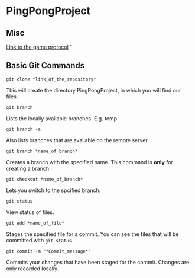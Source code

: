 # PingPongProject

## Misc 
[Link to the game protocol](https://gitlab.lrz.de/LKN_IK_Games/GameProtocol/blob/master/lobby/README.md)
`

## Basic Git Commands

`git clone *link_of_the_repository*`

This will create the directory PingPongProject, in which you will find our files.



`git branch` 

Lists the locally available branches. E.g. temp



`git branch -a`

Also lists branches that are available on the remote server.



`git branch *name_of_branch*` 

Creates a branch with the specified name. This command is **only** for creating a branch 



`git checkout *name_of_branch*` 

Lets you switch to the spcified branch.



`git status` 

View status of files.



`git add *name_of_file*`

Stages the specified file for a commit. You can see the files that will be committed with `git status`



`git commit -m "*Commit_message*"`

Commits your changes that have been staged for the commit.
Changes are only recorded locally.
